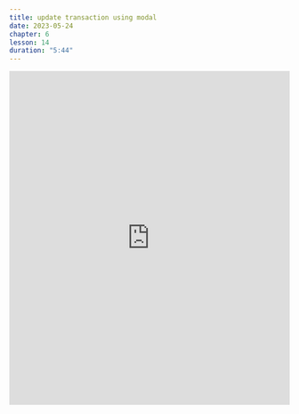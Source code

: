 ```yaml
---
title: update transaction using modal
date: 2023-05-24
chapter: 6
lesson: 14
duration: "5:44"
---
```

<iframe width="100%" height="600" src="https://www.youtube.com/embed/_fwenulvrb8" title="YouTube video player" frameborder="0" allow="accelerometer; autoplay; clipboard-write; encrypted-media; gyroscope; picture-in-picture" allowfullscreen></iframe>

